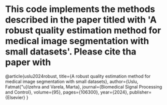 # This code implements the methods described in the paper titled with 'A robust quality estimation method for medical image segmentation with small datasets'. Please cite tha paper with
@article{uslu2024robust,
  title={A robust quality estimation method for medical image segmentation with small datasets},
  author={Uslu, Fatmat{\"u}lzehra and Varela, Marta},
  journal={Biomedical Signal Processing and Control},
  volume={95},
  pages={106300},
  year={2024},
  publisher={Elsevier}
}
